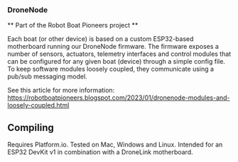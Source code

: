 
### DroneNode

** Part of the Robot Boat Pioneers project **

Each boat (or other device) is based on a custom ESP32-based motherboard running our DroneNode firmware.  The firmware exposes a number of sensors, actuators, telemetry interfaces and control modules that can be configured for any given boat (device) through a simple config file.  To keep software modules loosely coupled, they communicate using a pub/sub messaging model. 

See this article for more information: https://robotboatpioneers.blogspot.com/2023/01/dronenode-modules-and-loosely-coupled.html


## Compiling ##

Requires Platform.io.  Tested on Mac, Windows and Linux.  Intended for an ESP32 DevKit v1 in combination with a DroneLink motherboard.  

